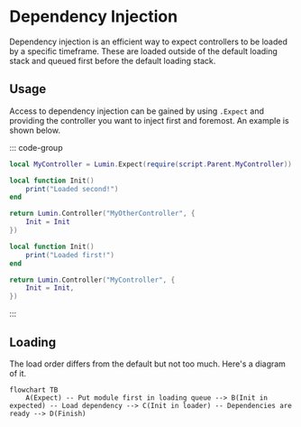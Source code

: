 # Dependency Injection

Dependency injection is an efficient way to expect controllers to be loaded by a specific timeframe. These are loaded outside of the default loading stack and queued first before the default loading stack.

## Usage

Access to dependency injection can be gained by using `.Expect` and providing the controller you want to inject first and foremost. An example is shown below.

::: code-group

```lua [Module 1]
local MyController = Lumin.Expect(require(script.Parent.MyController))

local function Init()
    print("Loaded second!")
end

return Lumin.Controller("MyOtherController", {
    Init = Init
})
```

```lua [Module 2]
local function Init()
    print("Loaded first!")
end

return Lumin.Controller("MyController", {
    Init = Init,
})
```

:::

## Loading

The load order differs from the default but not too much. Here's a diagram of it.

```mermaid
flowchart TB
    A(Expect) -- Put module first in loading queue --> B(Init in expected) -- Load dependency --> C(Init in loader) -- Dependencies are ready --> D(Finish)
```